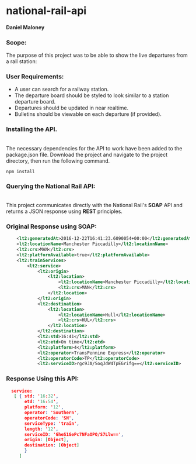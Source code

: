 # national-rail-api
#### Daniel Maloney

### Scope:
The purpose of this project was to be able to  show the live departures from a rail station:

### User Requirements:
- A user can search for a railway station.
- The departure board should be styled to look similar to a station departure board.
- Departures should be updated in near realtime.
- Bulletins should be viewable on each departure (if provided).

### Installing the API.
</br>The necessary dependencies for the API to work have been added to the package.json file.
Download the project and navigate to the project directory, then run the following command.

```npm install```

### Querying the National Rail API:
</br>This project communicates directly with the National Rail's **SOAP** API and returns a JSON response using **REST** principles.

### Original Response using SOAP:
```xml
    <lt2:generatedAt>2016-12-22T16:41:23.6090054+00:00</lt2:generatedAt>
    <lt2:locationName>Manchester Piccadilly</lt2:locationName>
    <lt2:crs>MAN</lt2:crs>
    <lt2:platformAvailable>true</lt2:platformAvailable>
    <lt2:trainServices>
        <lt2:service>
            <lt2:origin>
                <lt2:location>
                    <lt2:locationName>Manchester Piccadilly</lt2:locationName>
                    <lt2:crs>MAN</lt2:crs>
                </lt2:location>
            </lt2:origin>
            <lt2:destination>
                <lt2:location>
                    <lt2:locationName>Hull</lt2:locationName>
                    <lt2:crs>HUL</lt2:crs>
                </lt2:location>
            </lt2:destination>
            <lt2:std>16:41</lt2:std>
            <lt2:etd>On time</lt2:etd>
            <lt2:platform>4</lt2:platform>
            <lt2:operator>TransPennine Express</lt2:operator>
            <lt2:operatorCode>TP</lt2:operatorCode>
            <lt2:serviceID>rgc9JA/SoqJdW4TpEGrifg==</lt2:serviceID>
```
### Response Using this API:
```JSON
  service: 
   [ { std: '16:32',
       etd: '16:54',
       platform: '12',
       operator: 'Southern',
       operatorCode: 'SN',
       serviceType: 'train',
       length: '12',
       serviceID: 'GheS1GePc7NFaOPO/S7Llw==',
       origin: [Object],
       destination: [Object] 
       }
     ]
```
       
